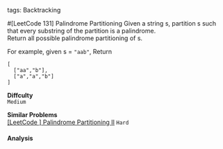 tags: Backtracking

#[LeetCode 131] Palindrome Partitioning
Given a string s, partition s such that every substring of the partition is a palindrome.  
Return all possible palindrome partitioning of s.  

For example, given s = `"aab"`,
Return

    [
      ["aa","b"],
      ["a","a","b"]
    ]

**Diffculty**  
`Medium`

**Similar Problems**  
[[LeetCode ] Palindrome Partitioning II]() `Hard`


#### Analysis

